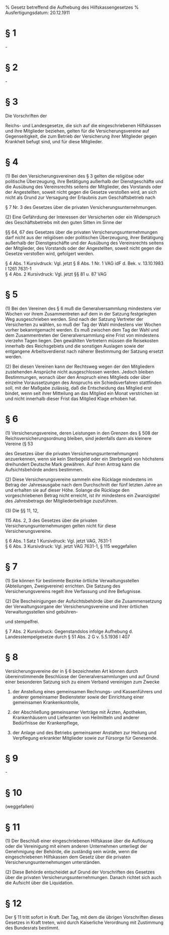 % Gesetz betreffend die Aufhebung des Hilfskassengesetzes
% Ausfertigungsdatum: 20.12.1911
 
# § 1

\-

# § 2

\-

# § 3

Die Vorschriften der

Reichs- und Landesgesetze, die sich auf die eingeschriebenen Hilfskassen und ihre Mitglieder beziehen, gelten für die Versicherungsvereine auf Gegenseitigkeit, die zum Betrieb der Versicherung ihrer Mitglieder gegen Krankheit befugt sind, und für diese Mitglieder.

# § 4

(1) Bei den Versicherungsvereinen des § 3 gelten die religiöse oder politische Überzeugung, ihre Betätigung außerhalb der Dienstgeschäfte und die Ausübung des Vereinsrechts seitens der Mitglieder, des Vorstands oder der Angestellten, soweit nicht gegen die Gesetze verstoßen wird, an sich nicht als Grund zur Versagung der Erlaubnis zum Geschäftsbetrieb nach

§ 7 Nr. 3 des Gesetzes über die privaten Versicherungsunternehmungen.

(2) Eine Gefährdung der Interessen der Versicherten oder ein Widerspruch des Geschäftsbetriebs mit den guten Sitten im Sinne der

§§ 64, 67 des Gesetzes über die privaten Versicherungsunternehmungen darf nicht aus der religiösen oder politischen Überzeugung, ihrer Betätigung außerhalb der Dienstgeschäfte und der Ausübung des Vereinsrechts seitens der Mitglieder, des Vorstands oder der Angestellten, soweit nicht gegen die Gesetze verstoßen wird, gefolgert werden.

§ 4 Abs. 1 Kursivdruck: Vgl. jetzt § 8 Abs. 1 Nr. 1 VAG idF d. Bek. v. 13.10.1983 I 1261 7631-1  
§ 4 Abs. 2 Kursivdruck: Vgl. jetzt §§ 81 u. 87 VAG

# § 5

(1) Bei den Vereinen des § 6 muß die Generalversammlung mindestens vier Wochen vor ihrem Zusammentreten auf dem in der Satzung festgelegten Weg ausgeschrieben werden. Sind nach der Satzung Vertreter der Versicherten zu wählen, so muß der Tag der Wahl mindestens vier Wochen vorher bekanntgemacht werden. Es muß zwischen dem Tag der Wahl und dem Zusammentreten der Generalversammlung eine Frist von mindestens vierzehn Tagen liegen. Den gewählten Vertretern müssen die Reisekosten innerhalb des Reichsgebiets und die sonstigen Auslagen sowie der entgangene Arbeitsverdienst nach näherer Bestimmung der Satzung ersetzt werden.

(2) Bei diesen Vereinen kann der Rechtsweg wegen der den Mitgliedern zustehenden Ansprüche nicht ausgeschlossen werden. Jedoch bleiben Bestimmungen, wonach über den Anspruch eines Mitglieds oder über einzelne Voraussetzungen des Anspruchs ein Schiedsverfahren stattfinden soll, mit der Maßgabe zulässig, daß die Entscheidung das Mitglied erst bindet, wenn seit ihrer Mitteilung an das Mitglied ein Monat verstrichen ist und nicht innerhalb dieser Frist das Mitglied Klage erhoben hat.

# § 6

(1) Versicherungsvereine, deren Leistungen in den Grenzen des § 508 der Reichsversicherungsordnung bleiben, sind jedenfalls dann als kleinere Vereine (§ 53

des Gesetzes über die privaten Versicherungsunternehmungen) anzuerkennen, wenn sie kein Sterbegeld oder ein Sterbegeld von höchstens dreihundert Deutsche Mark gewähren. Auf ihren Antrag kann die Aufsichtsbehörde anders bestimmen.

(2) Diese Versicherungsvereine sammeln eine Rücklage mindestens im Betrag der Jahresausgabe nach dem Durchschnitt der fünf letzten Jahre an und erhalten sie auf dieser Höhe. Solange die Rücklage den vorgeschriebenen Betrag nicht erreicht, ist ihr mindestens ein Zwanzigstel des Jahresbetrags der Mitgliederbeiträge zuzuführen.

(3) Die §§ 11, 12,

115 Abs. 2, 3 des Gesetzes über die privaten Versicherungsunternehmungen gelten nicht für diese Versicherungsvereine.

§ 6 Abs. 1 Satz 1 Kursivdruck: Vgl. jetzt VAG, 7631-1  
§ 6 Abs. 3 Kursivdruck: Vgl. jetzt VAG 7631-1, § 115 weggefallen

# § 7

(1) Sie können für bestimmte Bezirke örtliche Verwaltungsstellen (Abteilungen, Zweigvereine) errichten. Die Satzung des Versicherungsvereins regelt ihre Verfassung und ihre Befugnisse.

(2) Die Bescheinigungen der Aufsichtsbehörde über die Zusammensetzung der Verwaltungsorgane der Versicherungsvereine und ihrer örtlichen Verwaltungsstellen sind gebühren-

und stempelfrei.

§ 7 Abs. 2 Kursivdruck: Gegenstandslos infolge Aufhebung d. Landesstempelgesetze durch § 51 Abs. 2 G v. 5.5.1936 I 407

# § 8

Versicherungsvereine der in § 6 bezeichneten Art können durch übereinstimmende Beschlüsse der Generalversammlungen und auf Grund einer besonderen Satzung sich zu einem Verband vereinigen zum Zwecke

1. der Anstellung eines gemeinsamen Rechnungs- und Kassenführers und anderer gemeinsamer Bediensteter sowie der Einrichtung einer gemeinsamen Krankenkontrolle,

2. der Abschließung gemeinsamer Verträge mit Ärzten, Apotheken, Krankenhäusern und Lieferanten von Heilmitteln und anderer Bedürfnisse der Krankenpflege,

3. der Anlage und des Betriebs gemeinsamer Anstalten zur Heilung und Verpflegung erkrankter Mitglieder sowie zur Fürsorge für Genesende.

# § 9

\-

# § 10

(weggefallen)

# § 11

(1) Der Beschluß einer eingeschriebenen Hilfskasse über die Auflösung oder die Vereinigung mit einem anderen Unternehmen unterliegt der Genehmigung der Behörde, die zuständig sein würde, wenn die eingeschriebenen Hilfskassen dem Gesetz über die privaten Versicherungsunternehmungen unterständen.

(2) Diese Behörde entscheidet auf Grund der Vorschriften des Gesetzes über die privaten Versicherungsunternehmungen. Danach richtet sich auch die Aufsicht über die Liquidation.

# § 12

Der § 11 tritt sofort in Kraft. Der Tag, mit dem die übrigen Vorschriften dieses Gesetzes in Kraft treten, wird durch Kaiserliche Verordnung mit Zustimmung des Bundesrats bestimmt.
